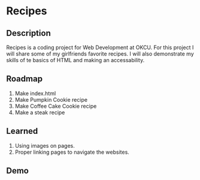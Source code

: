 # Recipes

## Description

Recipes is a coding project for Web Development at OKCU. For this project I will share some of my girlfriends favorite recipes. I will also demonstrate my skills of te basics of HTML and making an accessability. 

## Roadmap

1. Make index.html
2. Make Pumpkin Cookie recipe
3. Make Coffee Cake Cookie recipe
4. Make a steak recipe

## Learned

1. Using images on pages.
2. Proper linking pages to navigate the websites. 

## Demo